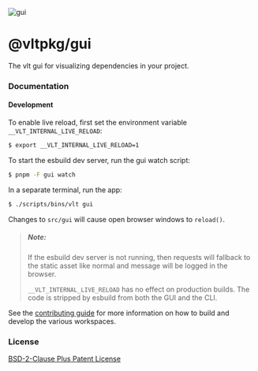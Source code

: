 ![gui](https://github.com/user-attachments/assets/864bef92-2198-45f7-8c37-1f46ba324b00)

# @vltpkg/gui

The vlt gui for visualizing dependencies in your project.

### Documentation

#### Development

To enable live reload, first set the environment variable
`__VLT_INTERNAL_LIVE_RELOAD`:

```bash
$ export __VLT_INTERNAL_LIVE_RELOAD=1
```

To start the esbuild dev server, run the gui watch script:

```bash
$ pnpm -F gui watch
```

In a separate terminal, run the app:

```bash
$ ./scripts/bins/vlt gui
```

Changes to `src/gui` will cause open browser windows to `reload()`.

> ##### Note:
>
> If the esbuild dev server is not running, then requests will
> fallback to the static asset like normal and message will be logged
> in the browser.
>
> `__VLT_INTERNAL_LIVE_RELOAD` has no effect on production builds. The
> code is stripped by esbuild from both the GUI and the CLI.

See the [contributing guide](../../CONTRIBUTING.md) for more
information on how to build and develop the various workspaces.

### License

[BSD-2-Clause Plus Patent License](../../LICENSE)
